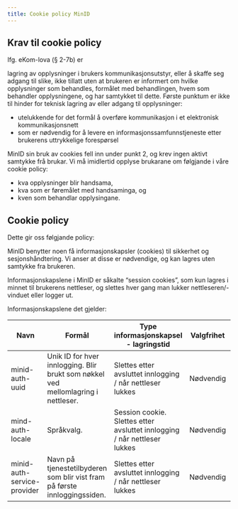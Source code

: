 ```yaml
---
title: Cookie policy MinID
---
```


## Krav til cookie policy

Ifg. eKom-lova (§ 2-7b) er 

lagring av opplysninger i brukers kommunikasjonsutstyr, eller å skaffe seg adgang til slike, ikke tillatt uten at brukeren er informert om hvilke opplysninger som behandles, formålet med behandlingen, hvem som behandler opplysningene, og har samtykket til dette. Første punktum er ikke til hinder for teknisk lagring av eller adgang til opplysninger:

- utelukkende for det formål å overføre kommunikasjon i et elektronisk kommunikasjonsnett
- som er nødvendig for å levere en informasjonssamfunnstjeneste etter brukerens uttrykkelige forespørsel

MinID sin bruk av cookies fell inn under punkt 2, og krev ingen aktivt samtykke frå brukar. Vi må imidlertid opplyse brukarane om følgjande i våre cookie policy:

- kva opplysninger blir handsama,
- kva som er føremålet med handsaminga, og
- kven som behandlar opplysingane.

## Cookie policy

Dette gir oss følgjande policy:

MinID benytter noen få informasjonskapsler (cookies) til sikkerhet og sesjonshåndtering. Vi anser at disse er nødvendige, og kan lagres uten samtykke fra brukeren.

Informasjonskapslene i MinID er såkalte “session cookies”, som kun lagres i minnet til brukerens nettleser, og slettes hver gang man lukker nettleseren/-vinduet eller logger ut.

Informasjonskapslene det gjelder:

| Navn | Formål | Type informasjonskapsel - lagringstid | Valgfrihet | Mottaker |
| ---- | ------ | ------------------------------------ | ---------- | -------- |
| minid-auth-uuid | Unik ID for hver innlogging. Blir brukt som nøkkel ved mellomlagring i nettleser. | Slettes etter avsluttet innlogging / når nettleser lukkes | Nødvendig | Digitaliserings-direktoratet |
| mind-auth-locale | Språkvalg. | Session cookie. Slettes etter avsluttet innlogging / når nettleser lukkes | Nødvendig | Digitaliserings-direktoratet |
| minid-auth-service-provider | Navn på tjenestetilbyderen som blir vist fram på første innloggingssiden. | Slettes etter avsluttet innlogging / når nettleser lukkes | Nødvendig | Digitaliserings-direktoratet |
